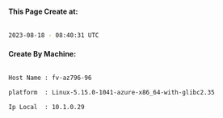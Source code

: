 
   
#### This Page Create at:

```bash

2023-08-18 - 08:40:31 UTC

```

#### Create By Machine:

```bash

Host Name : fv-az796-96

platform  : Linux-5.15.0-1041-azure-x86_64-with-glibc2.35

Ip Local  : 10.1.0.29

```

